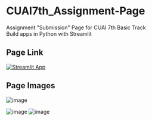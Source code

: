 # CUAI7th_Assignment-Page
Assignment "Submission" Page for CUAI 7th Basic Track<br>
Build apps in Python with Streamlit

## Page Link
[![Streamlit App](https://static.streamlit.io/badges/streamlit_badge_black_white.svg)](https://cuai-7th.streamlit.app/)

## Page Images
![image](https://github.com/yewonkim01/CUAI7th_Assignment-Page/assets/115199510/d5d2c97e-94a8-4d4d-a226-83079507d921)

![image](https://github.com/yewonkim01/CUAI7th_Assignment-Page/assets/115199510/153d93b2-adbc-49b3-9bff-fa0b3e6f34c8)
![image](https://github.com/yewonkim01/CUAI7th_Assignment-Page/assets/115199510/579c309e-f35c-4504-98a2-8dbb3dc28aeb)

